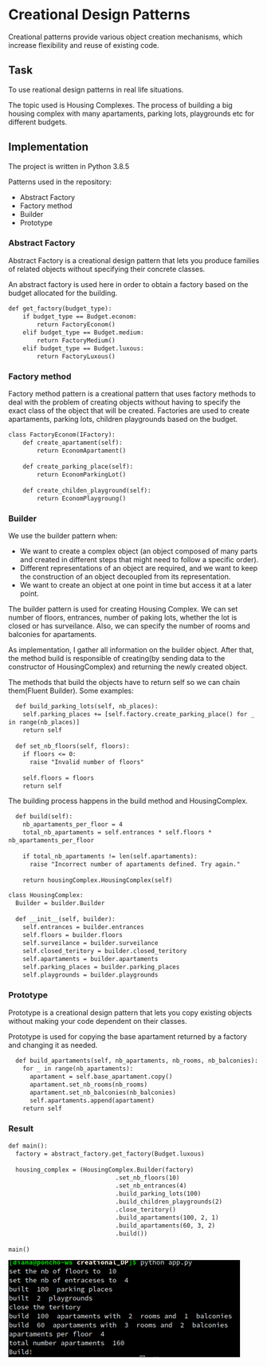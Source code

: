 # Creational Design Patterns

Creational patterns provide various object creation mechanisms, which increase flexibility and reuse of existing code.

## Task
To use reational design patterns in real life situations. 

The topic used is Housing Complexes. The process of building a big housing complex with many apartaments, parking lots, playgrounds etc for different budgets.

## Implementation
The project is written in Python 3.8.5

Patterns used in the repository:

* Abstract Factory
* Factory method
* Builder
* Prototype

### Abstract Factory
Abstract Factory is a creational design pattern that lets you produce families of related objects without specifying their concrete classes.

An abstract factory is used here in order to obtain a factory based on the budget allocated for the building. 

```
def get_factory(budget_type):
    if budget_type == Budget.econom:
        return FactoryEconom()
    elif budget_type == Budget.medium:
        return FactoryMedium()
    elif budget_type == Budget.luxous:
        return FactoryLuxous()
```

### Factory method

Factory method pattern is a creational pattern that uses factory methods to deal with the problem of creating objects without having to specify the exact class of the object that will be created.
Factories are used to create apartaments, parking lots, children playgrounds based on the budget.

```
class FactoryEconom(IFactory):
    def create_apartament(self):
        return EconomApartament()

    def create_parking_place(self):
        return EconomParkingLot()

    def create_childen_playground(self):
        return EconomPlaygroung()
```

### Builder

We use the builder pattern when:
* We want to create a complex object (an object composed of many parts
and created in different steps that might need to follow a specific order).
* Different representations of an object are required, and we want to keep
the construction of an object decoupled from its representation.
* We want to create an object at one point in time but access it at a later point.

The builder pattern is used for creating Housing Complex. We can set number of floors, entrances, number of paking lots, whether the lot is closed or has 
surveilance. Also, we can specify the number of rooms and balconies for apartaments. 

As implementation, I gather all information on the builder object. After that, the method build is responsible of creating(by sending data to the constructor of HousingComplex) and returning the newly created object.

The methods that build the objects have to return self so we can chain them(Fluent Builder). Some examples:
```
  def build_parking_lots(self, nb_places):
    self.parking_places += [self.factory.create_parking_place() for _ in range(nb_places)]
    return self
    
  def set_nb_floors(self, floors): 
    if floors <= 0:
      raise "Invalid number of floors"

    self.floors = floors
    return self
```
The building process happens in the build method and HousingComplex.
```
  def build(self):
    nb_apartaments_per_floor = 4
    total_nb_apartaments = self.entrances * self.floors * nb_apartaments_per_floor

    if total_nb_apartaments != len(self.apartaments):
      raise "Incorrect number of apartaments defined. Try again."

    return housingComplex.HousingComplex(self)
```

```
class HousingComplex:
  Builder = builder.Builder

  def __init__(self, builder):
    self.entrances = builder.entrances
    self.floors = builder.floors
    self.surveilance = builder.surveilance
    self.closed_teritory = builder.closed_teritory
    self.apartaments = builder.apartaments
    self.parking_places = builder.parking_places
    self.playgrounds = builder.playgrounds
```

### Prototype
Prototype is a creational design pattern that lets you copy existing objects without making your code dependent on their classes.

Prototype is used for copying the base apartament returned by a factory and changing it as needed.

```
  def build_apartaments(self, nb_apartaments, nb_rooms, nb_balconies):
    for _ in range(nb_apartaments):
      apartament = self.base_apartament.copy()
      apartament.set_nb_rooms(nb_rooms)
      apartament.set_nb_balconies(nb_balconies)
      self.apartaments.append(apartament)
    return self
```

### Result

```
def main():
  factory = abstract_factory.get_factory(Budget.luxous)

  housing_complex = (HousingComplex.Builder(factory)
                              .set_nb_floors(10)
                              .set_nb_entrances(4)
                              .build_parking_lots(100)
                              .build_children_playgrounds(2)
                              .close_teritory()
                              .build_apartaments(100, 2, 1)
                              .build_apartaments(60, 3, 2)
                              .build())

main()
```
![alt text](https://github.com/dgaponcic/design_patterns/blob/master/creational_DP/tmps.png)
